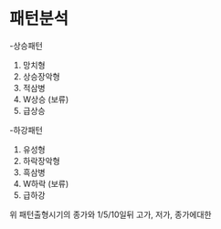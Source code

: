 # 패턴분석

-상승패턴
1. 망치형
2. 상승장악형
3. 적삼병
4. W상승 (보류)
5. 급상승

-하강패턴
1. 유성형
2. 하락장악형
3. 흑삼병
4. W하락 (보류)
5. 급하강

위 패턴출형시기의 종가와 1/5/10일뒤 고가, 저가, 종가에대한 
